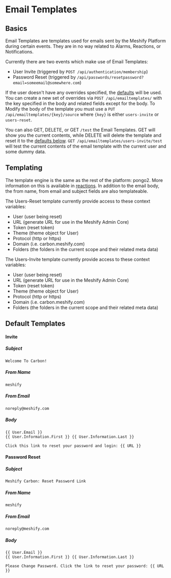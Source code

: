 # Email Templates

## Basics

Email Templates are templates used for emails sent by the Meshify Platform during certain events. They are in no way related to Alarms, Reactions, or Notifications.

Currently there are two events which make use of Email Templates:

- User Invite (triggered by `POST /api/authentication/membership`)
- Password Reset (triggered by `/api/passwords/resetpassword?email=someemail@somewhere.com`)

If the user doesn't have any overrides specified, the [defaults](#default-templates) will be used. You can create a new set of overrides via `POST /api/emailtemplates/` with the key specified in the body and related fields except for the body. To Modify the body of the template you must use a `PUT /api/emailtemplates/{key}/source` where `{key}` is either `users-invite` or `users-reset`. 

You can also GET, DELETE, or GET `/test` the Email Templates. GET will show you the current contents, while DELETE will delete the template and reset it to the [defaults below](#default-templates). `GET /api/emailtemplates/users-invite/test` will test the current contents of the email template with the current user and some dummy data.

## Templating

The template engine is the same as the rest of the platform: pongo2. More information on this is available in [reactions](/concepts/reactions.md#templates). In addition to the email body, the from name, from email and subject fields are also templateable. 

The Users-Reset template currently provide access to these context variables:

- User (user being reset)
- URL (generate URL for use in the Meshify Admin Core)
- Token (reset token)
- Theme (theme object for User)
- Protocol (http or https)
- Domain (i.e. carbon.meshify.com)
- Folders (the folders in the current scope and their related meta data)

The Users-Invite template currently provide access to these context variables:

- User (user being reset)
- URL (generate URL for use in the Meshify Admin Core)
- Token (reset token)
- Theme (theme object for User)
- Protocol (http or https)
- Domain (i.e. carbon.meshify.com)
- Folders (the folders in the current scope and their related meta data)

## Default Templates

#### Invite

##### Subject
```
Welcome To Carbon!
```
##### From Name
```
meshify
```
##### From Email 
```
noreply@meshify.com
```
##### Body
```
{{ User.Email }}
{{ User.Information.First }} {{ User.Information.Last }}

Click this link to reset your password and login: {{ URL }}
```

#### Password Reset

##### Subject
```
Meshify Carbon: Reset Password Link
```
##### From Name
```
meshify
```
##### From Email 
```
noreply@meshify.com
```
##### Body
```
{{ User.Email }}
{{ User.Information.First }} {{ User.Information.Last }}

Please Change Password. Click the link to reset your password: {{ URL }}
```
